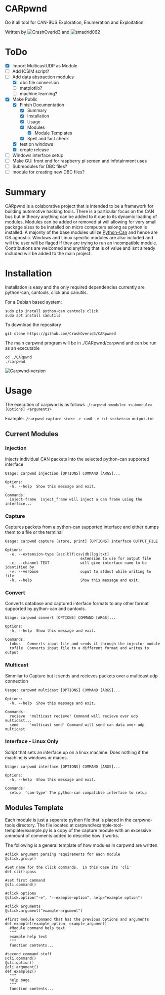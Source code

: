 # CARpwnd
Do it all tool for CAN-BUS Exploration, Enumeration and Exploitation

Written by ![CrashOverid3](https://github.com/CrashOverid3) and ![smadrid062](https://github.com/smadrid062)
# ToDo
- [x] Import MulticastUDP as Module
- [ ] Add ICSIM script?
- [ ] Add data abstraction modules
  - [x] dbc file conversion
  - [ ] matplotlib?
  - [ ] machine learning?
- [x] Make Public
  - [x] Finish Documentation
    - [x] Summary
    - [x] Installation
    - [x] Usage
    - [x] Modules
      - [x] Module Templates
    - [x] Spell and fact check
  - [x] test on windows
  - [x] create release
- [ ] Windows interface setup
- [ ] Make GUI front end for raspberry pi screen and infotainment uses
- [ ] Submodules for DBC files?
- [ ] module for creating new DBC files?

# Summary
CARpwnd is a colaborative project that is intended to be a framework for building automotive hacking tools.  There is a particular focus on the CAN bus but in theory anything can be added to it due to its dynamic loading of modules.  Modules can be added or removed at will allowing for very small package sizes to be installed on micro computers aslong as python is installed.  A majority of the base modules utilize [Python-Can](https://github.com/hardbyte/python-can) and hence are OS agnostic.  Windows and Linux specific modules are also included and will the user will be flaged if they are trying to run an incompatible module.  Contributions are welcomed and anything that is of value and isnt already included will be added to the main project.  
# Installation
Installation is easy and the only required dependencies currently are python-can, cantools, click and canutils.

For a Debian based system:
```
sudo pip install python-can cantools click
sudo apt install canutils
```
To download the repository
```
git clone https://github.com/CrashOverid3/CARpwned
```
The main carpwnd program will be in ./CARpwnd/carpwnd and can be run as an executable
```
cd ./CARpwnd
./carpwnd
```
![Carpwnd-version](https://user-images.githubusercontent.com/119644383/220784241-162628a8-9e38-4042-86dc-818966a70add.png)

# Usage
The execution of carpwnd is as follows ```./carpwnd <module> <submodule> [Options] <arguments>```

Example:```./carpwnd capture store -c can0 -e txt socketcan output.txt```
## Current Modules
### Injection
Injects individual CAN packets into the selected python-can supported interface
```
Usage: carpwnd injection [OPTIONS] COMMAND [ARGS]...

Options:
  -h, --help  Show this message and exit.

Commands:
  inject-frame  inject_frame will inject a can frame using the interface...
```
### Capture
Captures packets from a python-can supported interface and either dumps them to a file or the terminal
```
Usage: carpwnd capture [store, print] [OPTIONS] Interface OUTPUT_FILE

Options:
  -e, --extension-type [asc|blf|csv|db|log|txt]
                                  extension to use for output file
  -c, --channel TEXT              will give interface name to be identified by
  -v, --verbose                   ouput to stdout while writing to file
  -h, --help                      Show this message and exit.
```
### Convert
Converts database and captured interface formats to any other format supported by python-can and cantools.
```
Usage: carpwnd convert [OPTIONS] COMMAND [ARGS]...

Options:
  -h, --help  Show this message and exit.

Commands:
  tobus   Converts input file and sends it through the injector module
  tofile  Converts input file to a different format and writes to output
```
### Multicast
Simmilar to Capture but it sends and recieves packets over a multicast udp connection
```
Usage: carpwnd multicast [OPTIONS] COMMAND [ARGS]...

Options:
  -h, --help  Show this message and exit.

Commands:
  recieve  'multicast recieve' Command will recieve over udp multicast...
  send     'multicast send' Command will send can data over udp multicast
```
### Interface - Linux Only
Script that sets an interface up on a linux machine.  Does nothing if the machine is windows or macos.
```
Usage: carpwnd interface [OPTIONS] COMMAND [ARGS]...

Options:
  -h, --help  Show this message and exit.

Commands:
  setup  'can-type' The python-can compatible interface to setup
```
## Modules Template
Each module is just a seperate python file that is placed in the carpwnd-tools directory.  The file located at carpwnd/example-tool-template/example.py is a copy of the capture module with an excessive ammount of comments added to describe how it works.

The following is a general template of how modules in carpwnd are written.
```
#click argument parsing requirements for each module
@click.group()

#Set name for the click commands.  In this case its 'cli'
def cli():pass

#set first command
@cli.command()

#click options
@click.option("-e", "--example-option", help="example option")

#click arguments
@click.argument("example-argument")

#first module command that has the previous options and arguments
def example1(example_option, example_argument)
  #Module command help text
  """
  example help text
  """
  function contents...

#second command stuff
@cli.command()
@cli.option()
@cli.argument()
def example2()
  """
  help page
  """
  function contents...
```
